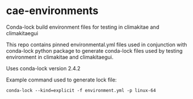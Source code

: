 # cae-environments
Conda-lock build environment files for testing in climakitae and climakitaegui

This repo contains pinned environmental.yml files used in conjunction with conda-lock python package to generate conda-lock files used by testing environment in climakitae and climakitaegui.

Uses conda-lock version 2.4.2

Example command used to generate lock file:

```
conda-lock --kind=explicit -f environment.yml -p linux-64
```
